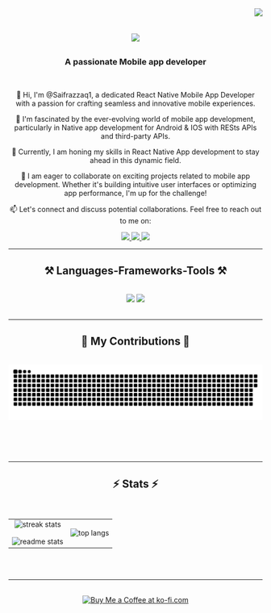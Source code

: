 <img align="right" src="https://visitor-badge.laobi.icu/badge?page_id=Saifrazzaq1.Saifrazzaq1" />

<h1 align="center">
    <img src="https://readme-typing-svg.herokuapp.com/?font=Righteous&size=35&center=true&vCenter=true&width=500&height=70&duration=4000&lines=Hi+There!+👋;+I'm+Mr+Saif!;" />
</h1>

<h3 align="center">A passionate Mobile app developer </h3>

<br/>

<div  align="center">
 
👋 Hi, I'm @Saifrazzaq1, a dedicated React Native Mobile App Developer with a passion for crafting seamless and innovative mobile experiences.

👀 I'm fascinated by the ever-evolving world of mobile app development, particularly in Native app development for Android & IOS with RESts APIs and third-party APIs.

🌱 Currently, I am honing my skills in React Native App development to stay ahead in this dynamic field.

💞️ I am eager to collaborate on exciting projects related to mobile app development. Whether it's building intuitive user interfaces or optimizing app performance, I'm up for the challenge!

📫 Let's connect and discuss potential collaborations. Feel free to reach out to me on:
 </div>
 
<div align="center"> 
  <a href="mailto:saifrazzaq23@gmail.com">
    <img src="https://img.shields.io/badge/Gmail-333333?style=for-the-badge&logo=gmail&logoColor=red" />
  </a>
  <a href=" https://www.linkedin.com/in/saif-razzaq-84b09019a" target="_blank">
    <img src="https://img.shields.io/badge/LinkedIn-0077B5?style=for-the-badge&logo=linkedin&logoColor=white" target="_blank" />
  </a>
  <a href="https://saifrazzaq1.github.io/saifrazzaq" target="_blank">
     <img src="https://img.shields.io/badge/Portfolio-FF5722?style=for-the-badge&logo=todoist&logoColor=white" target="_blank" /> <!-- sqlite, safari, google-chrome are other good icon options -->
  </a>
</div>

 <hr/>
 
<h2 align="center">⚒️ Languages-Frameworks-Tools ⚒️</h2>
<br/>
<div align="center">
    <img src="https://skillicons.dev/icons?i=react,bootstrap,mui,html,css,vscode,github,figma,tailwind,git,r" />
    <img src="https://skillicons.dev/icons?i=nodejs,python,javascript,typescript,express,firebase,mongodb,c,java,nextjs,mysql,flask" /><br>
</div>

<br/>
<hr/>

<div align="center">
  <h2>🐍 My Contributions 🐍</h2>
  <br>
  <img alt="snake eating my contributions" src="https://raw.githubusercontent.com/Saifrazzaq1/Saifrazzaq1/output/github-contribution-grid-snake.svg" />
  
  <br/><br/><br/>
</div>
<!-- <picture>
  <source media="(prefers-color-scheme: dark)" srcset="https://raw.githubusercontent.com/platane/platane/output/github-contribution-grid-snake-dark.svg">
  <source media="(prefers-color-scheme: light)" srcset="https://raw.githubusercontent.com/platane/platane/output/github-contribution-grid-snake.svg">
  <img alt="github contribution grid snake animation" src="https://raw.githubusercontent.com/platane/platane/output/github-contribution-grid-snake.svg">
</picture> -->

<hr/>

<h2 align="center">⚡ Stats ⚡</h2>
<br>
<table>
  <tr>
    <!-- Left Column -->
    <td align="center">
      <img width=450 src="https://github-readme-streak-stats-salesp07.vercel.app/?user=Saifrazzaq1&count_private=true&theme=react&border_radius=10" alt="streak stats"/>
      <br/><br/>
      <img width=450 src="https://github-readme-stats.vercel.app/api?username=Saifrazzaq1&count_private=true&show_icons=true&theme=react&rank_icon=github&border_radius=10" alt="readme stats" />
    </td>
    <!-- Right Column -->
    <td align="center">
      <img width=450 src="https://github-readme-stats.vercel.app/api/top-langs/?username=Saifrazzaq1&hide=HTML&langs_count=8&layout=compact&theme=react&border_radius=10&size_weight=0.5&count_weight=0.5&exclude_repo=github-readme-stats" alt="top langs" />
    </td>
  </tr>
</table>




<br/><br/>

<hr/>

<br/>

<div align="center">
<a href='https://ko-fi.com/V7V4RAK9C' target='_blank'><img height='64' style='border:0px;height:64px;' src='https://storage.ko-fi.com/cdn/kofi1.png?v=3' border='0' alt='Buy Me a Coffee at ko-fi.com' /></a>
</div>

<br/>
